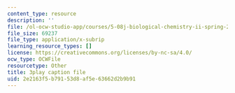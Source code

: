 ```yaml
---
content_type: resource
description: ''
file: /ol-ocw-studio-app/courses/5-08j-biological-chemistry-ii-spring-2016/2e2163f5b79153d8af5e63662d2b9b91_Dz8G2XoPrkM.vtt
file_size: 69237
file_type: application/x-subrip
learning_resource_types: []
license: https://creativecommons.org/licenses/by-nc-sa/4.0/
ocw_type: OCWFile
resourcetype: Other
title: 3play caption file
uid: 2e2163f5-b791-53d8-af5e-63662d2b9b91
---
```

